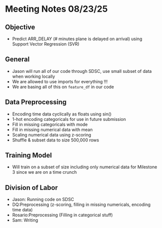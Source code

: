 # Meeting Notes 08/23/25
## Objective 
- Predict ARR_DELAY (# minutes plane is delayed on arrival) using Support Vector Regression (SVR)
## General 
- Jason will run all of our code through SDSC, use small subset of data when working locally
- We are allowed to use imports for everything !!!
- We are basing all of this on ```feature_df``` in our code
## Data Preprocessing
- Encoding time data cyclically as floats using sin() 
- 1-hot encoding categoricals for use in future submission 
- Fill in missing categoricals with mode
- Fill in missing numerical data with mean
- Scaling numerical data using z-scoring
- Shuffle & subset data to size 500,000 rows
## Training Model 
- Will train on a subset of size  including only numerical data for Milestone 3 since we are on a time crunch

## Division of Labor 
- Jason: Running code on SDSC
- DQ:Preprocessing (z-scoring, filling in missing numericals, encoding time data) 
- Rosario:Preprocessing  (Filling in categorical stuff) 
- Sam: Writing
  


